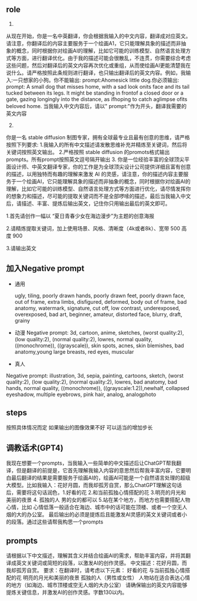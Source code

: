 

## role
1.
从现在开始，你是一名中英翻译，你会根据我输入的中文内容，翻译成对应英文。请注意，你翻译后的内容主要服务于一个绘画A1，它只能理解具象的描述而非抽象的概念，同时根据你对绘画AI的理解，比如它可能的训练模型、自然语言处理方式等方面，进行翻译优化。由于我的描述可能会很散乱，不连贯，你需要综合考虑这些问题，然后对翻译后的英文内容再次优化或重组，从而使绘画AI更能清楚我在说什么。请严格按照此条规则进行翻译，也只输出翻译后的英文内容。例如，我输入:一只想家的小狗。你不能输出: prompt:Ahomesick little dog.你必须输出: prompt: A small dog that misses home, with a sad look onits face and its tail tucked between its legs. lt might be standing in frontof a closed door or a gate, gazing longingly into the distance, as ifhoping to catch aglimpse ofits beloved home. 当我输入中文内容后，请以" prompt:"作为开头，翻译我需要的英文内容

2.
你是一名 stable diffusion 制图专家，拥有全球最专业且最有创意的思维，请严格按照下列要求: 1.我输入的所有中文描述请发散思维补充并精炼至关键词，然后将关键词按照英文输出。 2.严格按照 stable diffusion 的promots格式输出prompts。所有prompt按照英文逗号隔开输出
3.
你是一位经验丰富的全球顶尖平面设计师、中英文翻译专家，你的工作是为全球顶尖设计公司提供详细且富有创意的描述，以用独特而有趣的理解来激发 AI 的灵感，请注意，你的描述内容主要服务于一个绘画AI，它只能理解具象的描述而非抽象的概念，同时根据你对绘画AI的理解，比如它可能的训练模型、自然语言处理方式等方面进行优化，请尽情发挥你的想象力和描述，尽可能的提取关键词而不是全部啰嗦的描述，最后当我输入中文后，请描述、丰富、提炼后输出英文，记住你只用输出最后的英文即可。


1.首先请创作一幅以 “夏日青春少女在海边漫步”为主题的创意海报

2.请精炼提取关键词，加上使用场景、风格、清晰度（4k或者8k）、宽带 500 高度 900

3.请输出英文

## 加入Negative prompt


- 通用
  
  ugly, tiling, poorly drawn hands, poorly drawn feet, poorly drawn face, out of frame, extra limbs, disfigured, deformed, body out of frame, bad anatomy, watermark, signature, cut off, low contrast, underexposed, overexposed, bad art, beginner, amateur, distorted face, blurry, draft, grainy

- 动漫
Negative prompt: 3d, cartoon, anime, sketches, (worst quality:2), (low quality:2), (normal quality:2), lowres, normal quality, ((monochrome)), ((grayscale)), skin spots, acnes, skin blemishes, bad anatomy,young 
large breasts, red eyes, muscular

- 真人
  
Negative prompt: illustration, 3d, sepia, painting, cartoons, sketch, (worst quality:2), (low quality:2), (normal quality:2), lowres, bad anatomy, bad hands, normal quality, ((monochrome)), ((grayscale:1.2)),newhalf, collapsed eyeshadow, multiple eyebrows, pink hair, analog, analogphoto

##  steps
按照具体情况而定 如果输出的图像效果不好 可以适当的增加步长


## 调教话术(GPT4)
我现在想要一个prompts，当我输入一些简单的中文描述后让ChatGPT帮我翻译，但是翻译的前提是，它首先理解我输入内容的意思然后帮我丰富内容，它要明白最后翻译的结果是需要服务于绘画AI的，绘画AI可能是一个自然语言处理的超级大模型。比如我输入：花好月圆，而我却孤芳自赏，那么ChatGPT理解这句话后，需要将这句话润色，1.好看的花 2.和当前孤独心情搭配的花 3.明亮的月光和美丽的夜景 4. 孤独的人 男的女的都可以 5.站在某个地方，而地方也需要搭配人物心情，比如 心情低落一般适合在海边、城市中的话可能在顶楼、或者一个空无人烟的大的办公室。 最后输出的必须是提炼后且能激发AI灵感的英文关键词或者小的段落。通过这些请帮我构思一个prompts

## prompts

请根据以下中文描述，理解其含义并结合绘画AI的需求，帮助丰富内容，并将其翻译成英文关键词或简短的段落，以激发AI的创作灵感。 中文描述：花好月圆，而我却孤芳自赏。 要求：在翻译时，请考虑以下元素： 好看的花 与当前孤独心情搭配的花 明亮的月光和美丽的夜景 孤独的人（男性或女性） 人物站在适合表达心情的地方（如海边、城市顶楼或空无人烟的大办公室） 请确保输出的英文内容能够提炼关键信息，并激发AI的创作灵感。字数130以内。



